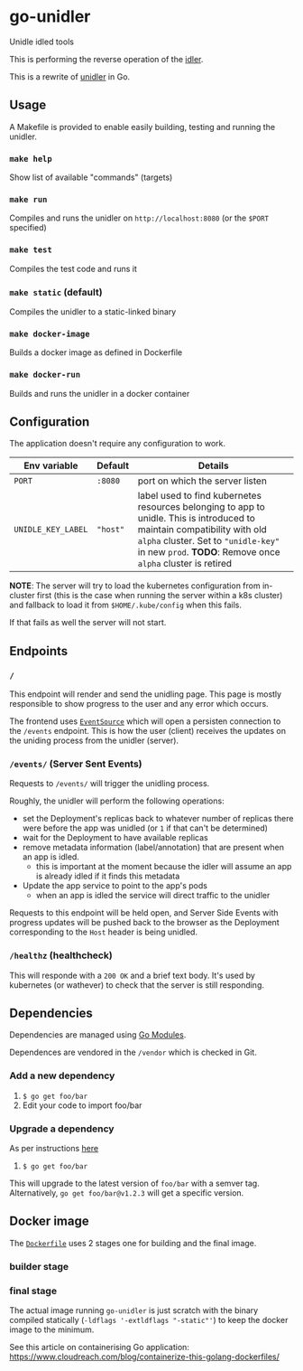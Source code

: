 # go-unidler
Unidle idled tools

This is performing the reverse operation of the [idler](https://github.com/ministryofjustice/analytics-platform-idler).

This is a rewrite of [unidler](https://github.com/ministryofjustice/analytics-platform-unidler) in Go.

## Usage

A Makefile is provided to enable easily building, testing and running the
unidler.

### `make help`
Show list of available "commands" (targets)

### `make run`
Compiles and runs the unidler on `http://localhost:8080` (or the `$PORT`
specified)

### `make test`
Compiles the test code and runs it

### `make static` (default)
Compiles the unidler to a static-linked binary

### `make docker-image`
Builds a docker image as defined in Dockerfile

### `make docker-run`
Builds and runs the unidler in a docker container


## Configuration
The application doesn't require any configuration to work.

| Env variable         | Default  |  Details |
| -------------------- | -------- | -------- |
| `PORT`               | `:8080`  | port on which the server listen |
| `UNIDLE_KEY_LABEL`   | `"host"` | label used to find kubernetes resources belonging to app to unidle. This is introduced to maintain compatibility with old `alpha` cluster. Set to `"unidle-key"` in new `prod`. **TODO**: Remove once `alpha` cluster is retired |

**NOTE**: The server will try to load the kubernetes configuration from
in-cluster first (this is the case when running the server within a k8s
cluster) and fallback to load it from `$HOME/.kube/config` when this fails.

If that fails as well the server will not start.


## Endpoints

### `/`
This endpoint will render and send the unidling page.
This page is mostly responsible to show progress to
the user and any error which occurs.

The frontend uses [`EventSource`](https://developer.mozilla.org/en-US/docs/Web/API/EventSource) which will open a persisten connection to the `/events` endpoint.
This is how the user (client) receives the updates on the uniding process
from the unidler (server).

### `/events/` (Server Sent Events)
Requests to `/events/`  will trigger the unidling process.

Roughly, the unidler will perform the following operations:
- set the Deployment's replicas back to whatever number of replicas there
  were before the app was unidled (or `1` if that can't be determined)
- wait for the Deployment to have available replicas
- remove metadata information (label/annotation) that are present when an
  app is idled.
  - this is important at the moment because the idler will assume
  an app is already idled if it finds this metadata
- Update the app service to point to the app's pods
  - when an app is idled the service will direct traffic to the unidler

Requests to this endpoint will be held open, and Server Side Events with
progress updates will be pushed back to the browser as the Deployment
corresponding to the `Host` header is being unidled.

### `/healthz` (healthcheck)
This will responde with a `200 OK` and a brief text body.
It's used by kubernetes (or wathever) to check that the server is still
responding.


## Dependencies

Dependencies are managed using [Go Modules](https://github.com/golang/go/wiki/Modules).

Dependences are vendored in the `/vendor` which is checked in Git.


### Add a new dependency

1. `$ go get foo/bar`
2. Edit your code to import foo/bar

### Upgrade a dependency

As per instructions [here](https://github.com/golang/go/wiki/Modules#how-to-upgrade-and-downgrade-dependencies)

1. `$ go get foo/bar`

This will upgrade to the latest version of `foo/bar` with a semver tag.
Alternatively, `go get foo/bar@v1.2.3` will get a specific version.

## Docker image
The [`Dockerfile`](/) uses 2 stages one for building and the final image.

### builder stage

### final stage
The actual image running `go-unidler` is just scratch with the binary compiled
statically (`-ldflags '-extldflags "-static"'`) to keep the docker image to the minimum.

See this article on containerising Go application: https://www.cloudreach.com/blog/containerize-this-golang-dockerfiles/
